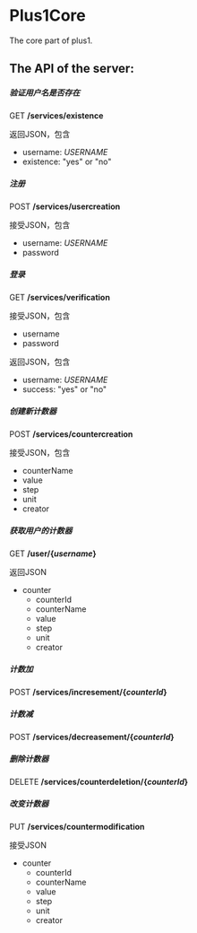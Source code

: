 # Plus1Core
The core part of plus1.
## The API of the server:
##### 验证用户名是否存在

GET **/services/existence**

返回JSON，包含

+ username: *USERNAME*
+ existence: "yes" or "no"

##### 注册

POST **/services/usercreation**

接受JSON，包含

+ username: *USERNAME*
+ password

##### 登录

GET **/services/verification**

接受JSON，包含

+ username
+ password

返回JSON，包含

+ username: *USERNAME*
+ success: "yes" or "no"

##### 创建新计数器

POST **/services/countercreation**

接受JSON，包含

+ counterName
+ value
+ step
+ unit
+ creator

##### 获取用户的计数器

GET **/user/{*username*}**

返回JSON

+ counter
  + counterId
  + counterName
  + value
  + step
  + unit
  + creator

##### 计数加

POST **/services/incresement/{*counterId*}**

##### 计数减

POST **/services/decreasement/{*counterId*}**

##### 删除计数器

DELETE **/services/counterdeletion/{*counterId*}**

##### 改变计数器

PUT **/services/countermodification**

接受JSON

+ counter
  + counterId
  + counterName
  + value
  + step
  + unit
  + creator